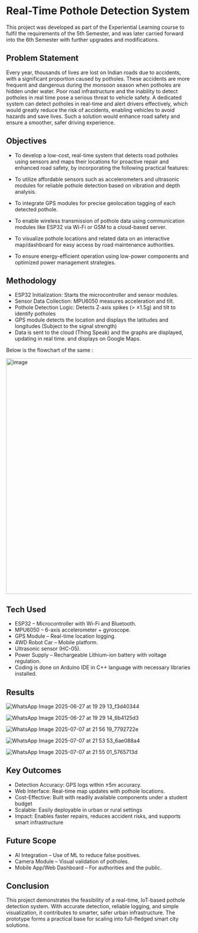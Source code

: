 # Real-Time Pothole Detection System 

This project was developed as part of the Experiential Learning course to fulfil the requirements of the 5th Semester, and was later carried forward into the 6th Semester with further upgrades and modifications.

## Problem Statement
Every year, thousands of lives are lost on Indian roads due to accidents, with a significant proportion caused by potholes. 
These accidents are more frequent and dangerous during the monsoon season when potholes are hidden under water. 
Poor road infrastructure and the inability to detect potholes in real time pose a serious threat to vehicle safety. 
A dedicated system can detect potholes in real-time and alert drivers effectively, which would greatly reduce the risk of accidents, enabling vehicles to avoid hazards and save lives. 
Such a solution would enhance road safety and ensure a smoother, safer driving experience.

## Objectives
- To develop a low-cost, real-time system that detects road potholes using sensors and maps their locations for proactive repair and enhanced road safety, by incorporating the following practical features:

- To utilize affordable sensors such as accelerometers and ultrasonic modules for reliable pothole detection based on vibration and depth analysis.

- To integrate GPS modules for precise geolocation tagging of each detected pothole.

- To enable wireless transmission of pothole data using communication modules like ESP32 via Wi-Fi or GSM to a cloud-based server.

- To visualize pothole locations and related data on an interactive map/dashboard for easy access by road maintenance authorities.

- To ensure energy-efficient operation using low-power components and optimized power management strategies.

## Methodology 
- ESP32 Initialization: Starts the microcontroller and sensor modules.
- Sensor Data Collection: MPU6050 measures acceleration and tilt. 
- Pothole Detection Logic: Detects Z-axis spikes (> ±1.5g) and tilt to identify potholes
- GPS module detects the location and displays the latitudes and longitudes (Subject to the signal strength)
- Data is sent to the cloud (Thing Speak) and the graphs are displayed, updating in real time.
  and displays on Google Maps.

Below is the flowchart of the same : 

<img width="732" height="640" alt="image" src="https://github.com/user-attachments/assets/d70fab66-8ca2-48ad-85b8-70b46a16d45b" />

## Tech Used 
- ESP32 – Microcontroller with Wi-Fi and Bluetooth. 
- MPU6050 – 6-axis accelerometer + gyroscope. 
- GPS Module – Real-time location logging. 
- 4WD Robot Car – Mobile platform. 
- Ultrasonic sensor (HC-05). 
- Power Supply – Rechargeable Lithium-ion battery with voltage regulation.
- Coding is done on Arduino IDE in C++ language with necessary libraries installed.

## Results

![WhatsApp Image 2025-06-27 at 19 29 13_f3d40344](https://github.com/user-attachments/assets/8ec504b3-7c1d-43c2-a311-4df6af333ea8)

![WhatsApp Image 2025-06-27 at 19 29 14_6b4125d3](https://github.com/user-attachments/assets/723afa90-bf3b-47ed-a401-931e47f14073) 

![WhatsApp Image 2025-07-07 at 21 56 19_7792722e](https://github.com/user-attachments/assets/3b81d8e2-44af-4f5f-9be1-3bf64564bfdf)

![WhatsApp Image 2025-07-07 at 21 53 53_6ae088a4](https://github.com/user-attachments/assets/3290ae65-1015-474d-914f-b6b0c72f69a9) 

![WhatsApp Image 2025-07-07 at 21 55 01_5765713d](https://github.com/user-attachments/assets/fd8eed81-b6ce-4d92-9a21-4c791a0b62dc) 


## Key Outcomes 
- Detection Accuracy: GPS logs within ±5m accuracy.
- Web Interface: Real-time map updates with pothole locations.
- Cost-Effective: Built with readily available components under a student budget 
- Scalable: Easily deployable in urban or rural settings 
- Impact: Enables faster repairs, reduces accident risks, and supports smart infrastructure

## Future Scope 
- AI Integration – Use of ML to reduce false positives. 
- Camera Module – Visual validation of potholes. 
- Mobile App/Web Dashboard – For authorities and the public.

## Conclusion 
This project demonstrates the feasibility of a real-time, IoT-based pothole detection system. With 
accurate detection, reliable logging, and simple visualization, it contributes to smarter, safer 
urban infrastructure. The prototype forms a practical base for scaling into full-fledged smart 
city solutions.
